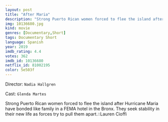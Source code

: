```yaml
---
layout: post
title: "After Maria"
description: "Strong Puerto Rican women forced to flee the island after Hurricane Maria have bonded like family in a FEMA hotel in the Bronx. They seek stability in their new life as forces try to pull them apart.::Lauren Cioffi.."
img: 10136680.jpg
kind: movie
genres: [Documentary,Short]
tags: Documentary Short 
language: Spanish
year: 2019
imdb_rating: 4.4
votes: 362
imdb_id: 10136680
netflix_id: 81002195
color: 5e503f
---
```

Director: `Nadia Hallgren`  

Cast: `Glenda Martes` 

Strong Puerto Rican women forced to flee the island after Hurricane Maria have bonded like family in a FEMA hotel in the Bronx. They seek stability in their new life as forces try to pull them apart.::Lauren Cioffi